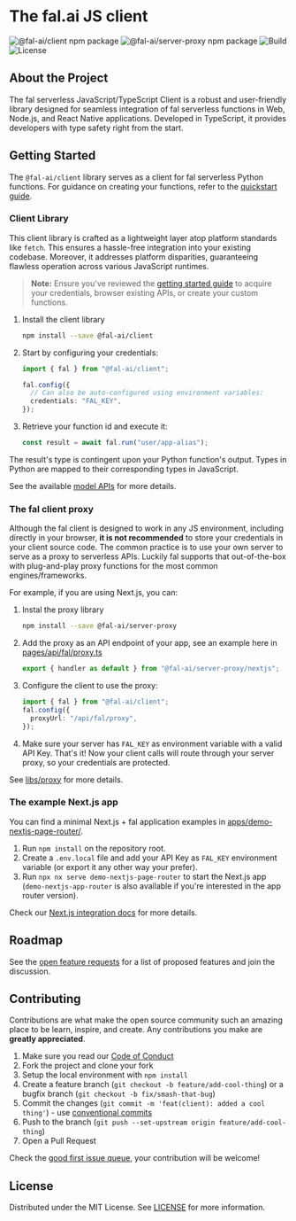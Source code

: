 # The fal.ai JS client

![@fal-ai/client npm package](https://img.shields.io/npm/v/@fal-ai/client?color=%237527D7&label=client&style=flat-square)
![@fal-ai/server-proxy npm package](https://img.shields.io/npm/v/@fal-ai/server-proxy?color=%237527D7&label=proxy&style=flat-square)
![Build](https://img.shields.io/github/actions/workflow/status/fal-ai/fal-js/build.yml?style=flat-square)
![License](https://img.shields.io/github/license/fal-ai/fal-js?style=flat-square)

## About the Project

The fal serverless JavaScript/TypeScript Client is a robust and user-friendly library designed for seamless integration of fal serverless functions in Web, Node.js, and React Native applications. Developed in TypeScript, it provides developers with type safety right from the start.

## Getting Started

The `@fal-ai/client` library serves as a client for fal serverless Python functions. For guidance on creating your functions, refer to the [quickstart guide](https://fal.ai/docs).

### Client Library

This client library is crafted as a lightweight layer atop platform standards like `fetch`. This ensures a hassle-free integration into your existing codebase. Moreover, it addresses platform disparities, guaranteeing flawless operation across various JavaScript runtimes.

> **Note:**
> Ensure you've reviewed the [getting started guide](https://fal.ai/docs) to acquire your credentials, browser existing APIs, or create your custom functions.

1. Install the client library
   ```sh
   npm install --save @fal-ai/client
   ```
2. Start by configuring your credentials:

   ```ts
   import { fal } from "@fal-ai/client";

   fal.config({
     // Can also be auto-configured using environment variables:
     credentials: "FAL_KEY",
   });
   ```

3. Retrieve your function id and execute it:
   ```ts
   const result = await fal.run("user/app-alias");
   ```

The result's type is contingent upon your Python function's output. Types in Python are mapped to their corresponding types in JavaScript.

See the available [model APIs](https://fal.ai/models) for more details.

### The fal client proxy

Although the fal client is designed to work in any JS environment, including directly in your browser, **it is not recommended** to store your credentials in your client source code. The common practice is to use your own server to serve as a proxy to serverless APIs. Luckily fal supports that out-of-the-box with plug-and-play proxy functions for the most common engines/frameworks.

For example, if you are using Next.js, you can:

1. Instal the proxy library
   ```sh
   npm install --save @fal-ai/server-proxy
   ```
2. Add the proxy as an API endpoint of your app, see an example here in [pages/api/fal/proxy.ts](https://github.com/fal-ai/fal-js/blob/main/apps/demo-nextjs-page-router/pages/api/fal/proxy.ts)
   ```ts
   export { handler as default } from "@fal-ai/server-proxy/nextjs";
   ```
3. Configure the client to use the proxy:
   ```ts
   import { fal } from "@fal-ai/client";
   fal.config({
     proxyUrl: "/api/fal/proxy",
   });
   ```
4. Make sure your server has `FAL_KEY` as environment variable with a valid API Key. That's it! Now your client calls will route through your server proxy, so your credentials are protected.

See [libs/proxy](./libs/proxy/) for more details.

### The example Next.js app

You can find a minimal Next.js + fal application examples in [apps/demo-nextjs-page-router/](https://github.com/fal-ai/fal-js/blob/main/apps/demo-nextjs-page-router).

1. Run `npm install` on the repository root.
2. Create a `.env.local` file and add your API Key as `FAL_KEY` environment variable (or export it any other way your prefer).
3. Run `npx nx serve demo-nextjs-page-router` to start the Next.js app (`demo-nextjs-app-router` is also available if you're interested in the app router version).

Check our [Next.js integration docs](https://fal.ai/docs/integrations/nextjs) for more details.

## Roadmap

See the [open feature requests](https://github.com/fal-ai/fal-js/labels/enhancement) for a list of proposed features and join the discussion.

## Contributing

Contributions are what make the open source community such an amazing place to be learn, inspire, and create. Any contributions you make are **greatly appreciated**.

1. Make sure you read our [Code of Conduct](https://github.com/fal-ai/fal-js/blob/main/CODE_OF_CONDUCT.md)
2. Fork the project and clone your fork
3. Setup the local environment with `npm install`
4. Create a feature branch (`git checkout -b feature/add-cool-thing`) or a bugfix branch (`git checkout -b fix/smash-that-bug`)
5. Commit the changes (`git commit -m 'feat(client): added a cool thing'`) - use [conventional commits](https://conventionalcommits.org)
6. Push to the branch (`git push --set-upstream origin feature/add-cool-thing`)
7. Open a Pull Request

Check the [good first issue queue](https://github.com/fal-ai/fal-js/labels/good+first+issue), your contribution will be welcome!

## License

Distributed under the MIT License. See [LICENSE](https://github.com/fal-ai/fal-js/blob/main/LICENSE) for more information.

